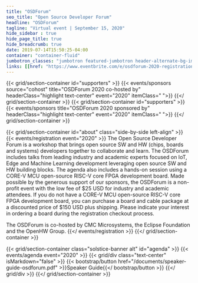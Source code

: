 ```yaml
---
title: "OSDForum"
seo_title: "Open Source Developer Forum"
headline: "OSDForum"
tagline: "Virtual event | September 15, 2020"
hide_sidebar : true
hide_page_title: true
hide_breadcrumb: true
date: 2019-07-14T15:50:25-04:00
container: "container-fluid"
jumbotron_classes: "jumbotron featured-jumbotron header-alternate-bg-img-1 margin-bottom-0 padding-top-40"
links: [[href: "https://www.eventbrite.com/e/osdforum-2020-registration-112889000038", text: "Register Now"], [href: "/documents/osdforum-attendee-guide-2020.pdf", text: "Attendee Guide"]]
---
```


{{< grid/section-container id="supporters" >}}
  {{< events/sponsors source="cohost" title="OSDForum 2020 co-hosted by" headerClass="highlight text-center" event="2020" itemClass=" ">}}
{{</ grid/section-container >}}
{{< grid/section-container id="supporters" >}}
  {{< events/sponsors title="OSDForum 2020 sponsored by" headerClass="highlight text-center" event="2020" itemClass=" ">}}
{{</ grid/section-container >}}

{{< grid/section-container id="about" class="side-by-side left-align" >}}
  {{< events/registration event="2020" >}}
  The Open Source Developer Forum is a workshop that brings open source SW and HW (chips, boards and systems) developers together to collaborate and learn. The OSDForum includes talks from leading industry and academic experts focused on IoT, Edge and Machine Learning development leveraging open source SW and HW building blocks. The agenda also includes a hands-on session using a CORE-V MCU open-source RISC-V core FPGA development board. Made possible by the generous support of our sponsors, the OSDForum is a non-profit event with the low fee of $25 USD for industry and academic attendees. If you do not have a CORE-V MCU open-source RISC-V core FPGA development board, you can purchase a board and cable package at a discounted price of $150 USD plus shipping. Please indicate your interest in ordering a board during the registration checkout process.  
    
  The OSDForum is co-hosted by CMC Microsystems, the Eclipse Foundation and the OpenHW Group.
  {{</ events/registration >}}
{{</ grid/section-container >}}

{{< grid/section-container class="solstice-banner alt" id="agenda" >}}
  {{< events/agenda event="2020" >}}
  {{< grid/div class="text-center" isMarkdown="false" >}}
    {{< bootstrap/button href="/documents/speaker-guide-osdforum.pdf" >}}Speaker Guide{{</ bootstrap/button >}}
  {{</ grid/div >}}
{{</ grid/section-container >}}
